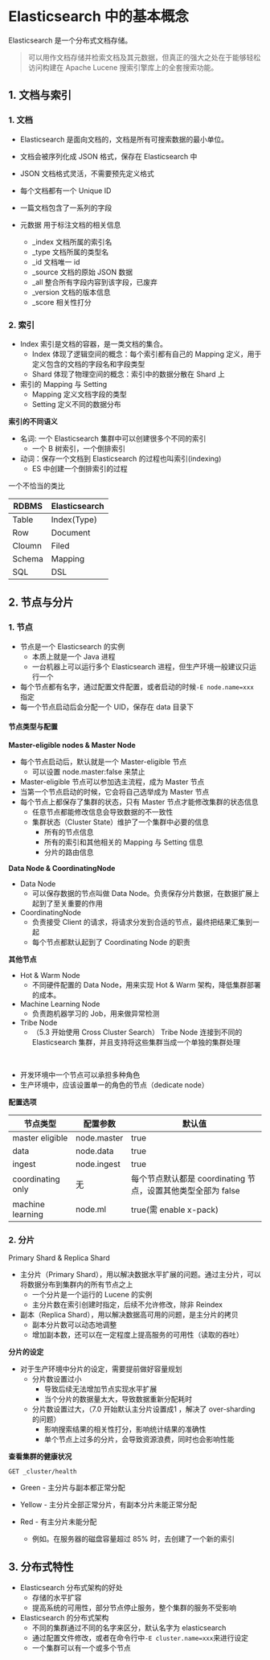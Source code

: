 # Elasticsearch 中的基本概念

Elasticsearch 是一个分布式文档存储。

> 可以用作文档存储并检索文档及其元数据，但真正的强大之处在于能够轻松访问构建在 Apache Lucene 搜索引擎库上的全套搜索功能。



## 1. 文档与索引

### 1. 文档

* Elasticsearch 是面向文档的，文档是所有可搜索数据的最小单位。

* 文档会被序列化成 JSON 格式，保存在 Elasticsearch 中

* JSON 文档格式灵活，不需要预先定义格式

* 每个文档都有一个 Unique ID

* 一篇文档包含了一系列的字段

* 元数据 用于标注文档的相关信息

  * _index 文档所属的索引名
  * _type 文档所属的类型名
  * _id 文档唯一 id
  * _source 文档的原始 JSON 数据
  * _all 整合所有字段内容到该字段，已废弃
  * _version 文档的版本信息
  * _score 相关性打分

### 2. 索引

* Index 索引是文档的容器，是一类文档的集合。
  * Index 体现了逻辑空间的概念：每个索引都有自己的 Mapping 定义，用于定义包含的文档的字段名和字段类型
  * Shard 体现了物理空间的概念：索引中的数据分散在 Shard 上
* 索引的 Mapping 与 Setting
  * Mapping 定义文档字段的类型
  * Setting 定义不同的数据分布

**索引的不同语义**

* 名词: 一个 Elasticsearch 集群中可以创建很多个不同的索引
  * 一个 B 树索引，一个倒排索引
* 动词：保存一个文档到 Elasticsearch 的过程也叫索引(indexing)
  * ES 中创建一个倒排索引的过程



一个不恰当的类比

| RDBMS  | Elasticsearch |
| ------ | ------------- |
| Table  | Index(Type)   |
| Row    | Document      |
| Cloumn | Filed         |
| Schema | Mapping       |
| SQL    | DSL           |



## 2. 节点与分片

### 1. 节点

* 节点是一个 Elasticsearch 的实例
  * 本质上就是一个 Java 进程
  * 一台机器上可以运行多个 Elasticsearch 进程，但生产环境一般建议只运行一个
* 每个节点都有名字，通过配置文件配置，或者启动的时候`-E node.name=xxx` 指定
* 每一个节点启动后会分配一个 UID，保存在 data 目录下 



#### 节点类型与配置

**Master-eligible nodes & Master Node**

* 每个节点启动后，默认就是一个 Master-eligible 节点
  * 可以设置 node.master:false 来禁止
* Master-eligible 节点可以参加选主流程，成为 Master 节点
* 当第一个节点启动的时候，它会将自己选举成为 Master 节点
* 每个节点上都保存了集群的状态，只有 Master 节点才能修改集群的状态信息
  * 任意节点都能修改信息会导致数据的不一致性
  * 集群状态（Cluster State）维护了一个集群中必要的信息
    * 所有的节点信息
    * 所有的索引和其他相关的 Mapping 与 Setting 信息
    * 分片的路由信息

**Data Node & CoordinatingNode**

* Data Node
  * 可以保存数据的节点叫做 Data Node。负责保存分片数据，在数据扩展上起到了至关重要的作用
* CoordinatingNode
  * 负责接受 Client 的请求，将请求分发到合适的节点，最终把结果汇集到一起
  * 每个节点都默认起到了 Coordinating Node 的职责

**其他节点**

* Hot & Warm Node
  * 不同硬件配置的 Data Node，用来实现 Hot & Warm 架构，降低集群部署的成本。
* Machine Learning Node
  * 负责跑机器学习的 Job，用来做异常检测
* Tribe Node
  * （5.3 开始使用 Cross Cluster Search） Tribe Node 连接到不同的 Elasticsearch 集群，并且支持将这些集群当成一个单独的集群处理

​	

* 开发环境中一个节点可以承担多种角色
* 生产环境中，应该设置单一的角色的节点（dedicate node）

**配置选项**

| 节点类型          | 配置参数    | 默认值                                                       |
| ----------------- | ----------- | ------------------------------------------------------------ |
| master eligible   | node.master | true                                                         |
| data              | node.data   | true                                                         |
| ingest            | node.ingest | true                                                         |
| coordinating only | 无          | 每个节点默认都是 coordinating 节点，设置其他类型全部为 false |
| machine learning  | node.ml     | true(需 enable x-pack)                                       |

### 2. 分片

Primary Shard & Replica Shard

* 主分片（Primary Shard），用以解决数据水平扩展的问题。通过主分片，可以将数据分布到集群内的所有节点之上
  * 一个分片是一个运行的 Lucene 的实例
  * 主分片数在索引创建时指定，后续不允许修改，除非 Reindex
* 副本（Replica Shard），用以解决数据高可用的问题，是主分片的拷贝
  * 副本分片数可以动态地调整
  * 增加副本数，还可以在一定程度上提高服务的可用性（读取的吞吐）

**分片的设定**

* 对于生产环境中分片的设定，需要提前做好容量规划
  * 分片数设置过小
    * 导致后续无法增加节点实现水平扩展
    * 当个分片的数据量太大，导致数据重新分配耗时
  * 分片数设置过大，（7.0 开始默认主分片设置成1 ，解决了 over-sharding 的问题）
    * 影响搜索结果的相关性打分，影响统计结果的准确性
    * 单个节点上过多的分片，会导致资源浪费，同时也会影响性能



**查看集群的健康状况**

```shell
GET _cluster/health
```

* Green - 主分片与副本都正常分配

* Yellow - 主分片全部正常分片，有副本分片未能正常分配

* Red - 有主分片未能分配
  * 例如。在服务器的磁盘容量超过 85% 时，去创建了一个新的索引

## 3. 分布式特性

* Elasticsearch 分布式架构的好处
  * 存储的水平扩容
  * 提高系统的可用性，部分节点停止服务，整个集群的服务不受影响
* Elasticsearch 的分布式架构
  * 不同的集群通过不同的名字来区分，默认名字为 elasticsearch
  * 通过配置文件修改，或者在命令行中`-E cluster.name=xxx`来进行设定
  * 一个集群可以有一个或多个节点